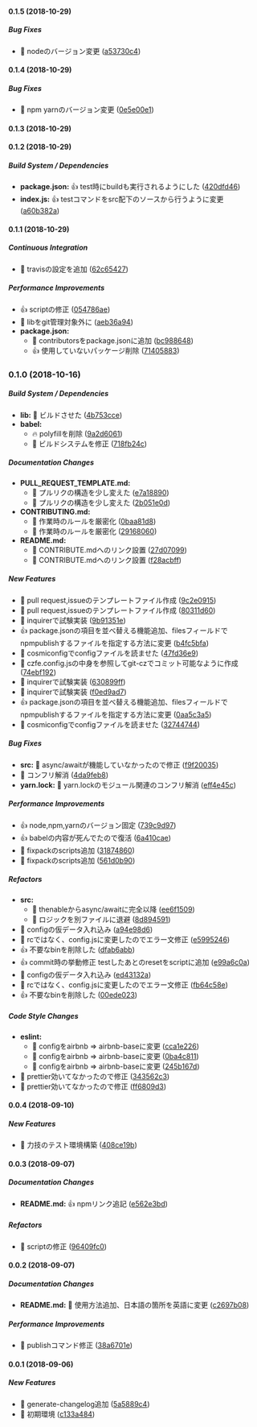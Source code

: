 #### 0.1.5 (2018-10-29)

##### Bug Fixes

*  :pill: nodeのバージョン変更 ([a53730c4](https://github.com/tyankatsu0105/cz-format-extension/commit/a53730c44db4b392b13f4cd481df4bff1aa50fef))

#### 0.1.4 (2018-10-29)

##### Bug Fixes

*  :pill: npm yarnのバージョン変更 ([0e5e00e1](https://github.com/tyankatsu0105/cz-format-extension/commit/0e5e00e19bbd006acf04dd009894d845e7ce7ab6))

#### 0.1.3 (2018-10-29)

#### 0.1.2 (2018-10-29)

##### Build System / Dependencies

* **package.json:**  :+1: test時にbuildも実行されるようにした ([420dfd46](https://github.com/tyankatsu0105/cz-format-extension/commit/420dfd46f86e6b6ffb9c1121752c74ddf2f90c80))
* **index.js:**  :+1: testコマンドをsrc配下のソースから行うように変更 ([a60b382a](https://github.com/tyankatsu0105/cz-format-extension/commit/a60b382a904c9720d30d913cc98da5e5806cb2dd))

#### 0.1.1 (2018-10-29)

##### Continuous Integration

*  :tada: travisの設定を追加 ([62c65427](https://github.com/tyankatsu0105/cz-format-extension/commit/62c65427c1a365a61c6c2d50c064c5c9f3404ea2))

##### Performance Improvements

*  :+1: scriptの修正 ([054786ae](https://github.com/tyankatsu0105/cz-format-extension/commit/054786ae835870827c0c9f31ebfe048dd0b10850))
*  :pill: libをgit管理対象外に ([aeb36a94](https://github.com/tyankatsu0105/cz-format-extension/commit/aeb36a943097de3ca57baaddbcd265abf1f03320))
* **package.json:**
  *  :tada: contributorsをpackage.jsonに追加 ([bc988648](https://github.com/tyankatsu0105/cz-format-extension/commit/bc988648fe560952b46a4d10a63fee8a276e06ed))
  *  :+1: 使用していないパッケージ削除 ([71405883](https://github.com/tyankatsu0105/cz-format-extension/commit/71405883e021bd0554a4f3d78cf46a0390c8a80e))

### 0.1.0 (2018-10-16)

##### Build System / Dependencies

* **lib:**  :pill: ビルドさせた ([4b753cce](https://github.com/tyankatsu0105/cz-format-extension/commit/4b753cce02c6a0000f93c518cb1df4ebd03d4d0f))
* **babel:**
  *  :fire: polyfillを削除 ([9a2d6061](https://github.com/tyankatsu0105/cz-format-extension/commit/9a2d60615c2668531f396985e5882ed68350b388))
  *  :pill: ビルドシステムを修正 ([718fb24c](https://github.com/tyankatsu0105/cz-format-extension/commit/718fb24ca2f6bd19f8b14486887f354665219651))

##### Documentation Changes

* **PULL_REQUEST_TEMPLATE.md:**
  *  :memo: プルリクの構造を少し変えた ([e7a18890](https://github.com/tyankatsu0105/cz-format-extension/commit/e7a1889002e13d3a48b2b19a30fb625a9ba9b94c))
  *  :memo: プルリクの構造を少し変えた ([2b051e0d](https://github.com/tyankatsu0105/cz-format-extension/commit/2b051e0d62d90696ae051bc59e5abc04d51ff1b3))
* **CONTRIBUTING.md:**
  *  :tada: 作業時のルールを厳密化 ([0baa81d8](https://github.com/tyankatsu0105/cz-format-extension/commit/0baa81d88cf06c4e4f7a8f521d1ef87bb9b8fa10))
  *  :tada: 作業時のルールを厳密化 ([29168060](https://github.com/tyankatsu0105/cz-format-extension/commit/291680602674044a76af2f1b4438775276503678))
* **README.md:**
  *  :memo: CONTRIBUTE.mdへのリンク設置 ([27d07099](https://github.com/tyankatsu0105/cz-format-extension/commit/27d070997b8731f5ac6d654635883e9074f961ad))
  *  :memo: CONTRIBUTE.mdへのリンク設置 ([f28acbff](https://github.com/tyankatsu0105/cz-format-extension/commit/f28acbff7400fa0d9fb417511763216668fd8fe9))

##### New Features

*  :tada: pull request,issueのテンプレートファイル作成 ([9c2e0915](https://github.com/tyankatsu0105/cz-format-extension/commit/9c2e0915a0982f53a7aaab00b001d9e98822573c))
*  :tada: pull request,issueのテンプレートファイル作成 ([80311d60](https://github.com/tyankatsu0105/cz-format-extension/commit/80311d60376771dea4c99ae3911c6d6cdf1cfdd7))
*  :tada: inquirerで試験実装 ([9b91351e](https://github.com/tyankatsu0105/cz-format-extension/commit/9b91351e14e3912c455a7072cb20475abe3eeb4f))
*  :+1: package.jsonの項目を並べ替える機能追加、filesフィールドでnpmpublishするファイルを指定する方法に変更 ([b4fc5bfa](https://github.com/tyankatsu0105/cz-format-extension/commit/b4fc5bfabf9d991ac06c26c991fef5ef73347285))
*  :tada: cosmiconfigでconfigファイルを読ませた ([47fd36e9](https://github.com/tyankatsu0105/cz-format-extension/commit/47fd36e93eea6fb717f5caf5d489342a84ca4c17))
*  :tada: czfe.config.jsの中身を参照してgit-czでコミット可能なように作成 ([74ebf192](https://github.com/tyankatsu0105/cz-format-extension/commit/74ebf19280a4dc02535374911b823b9991839fef))
*  :tada: inquirerで試験実装 ([630899ff](https://github.com/tyankatsu0105/cz-format-extension/commit/630899fff16a893d5d059e7f1c09c729a50a9dc6))
*  :tada: inquirerで試験実装 ([f0ed9ad7](https://github.com/tyankatsu0105/cz-format-extension/commit/f0ed9ad707e1fd174dafa3716b79dc7274f81171))
*  :+1: package.jsonの項目を並べ替える機能追加、filesフィールドでnpmpublishするファイルを指定する方法に変更 ([0aa5c3a5](https://github.com/tyankatsu0105/cz-format-extension/commit/0aa5c3a56996953b13b49ff44e9e42fc523cfb61))
*  :tada: cosmiconfigでconfigファイルを読ませた ([32744744](https://github.com/tyankatsu0105/cz-format-extension/commit/3274474430f96ad4e3566665fce5eadb41e00f1e))

##### Bug Fixes

* **src:**  :bug: async/awaitが機能していなかったので修正 ([f9f20035](https://github.com/tyankatsu0105/cz-format-extension/commit/f9f200357a5cddf7a0b48367acf9b240d2671899))
*  :pill: コンフリ解消 ([4da9feb8](https://github.com/tyankatsu0105/cz-format-extension/commit/4da9feb881e52349807d1cceeb259e2d0044c6ed))
* **yarn.lock:**  :bug: yarn.lockのモジュール関連のコンフリ解消 ([eff4e45c](https://github.com/tyankatsu0105/cz-format-extension/commit/eff4e45c7872520c52220a35e7eefc8330043eff))

##### Performance Improvements

*  :+1: node,npm,yarnのバージョン固定 ([739c9d97](https://github.com/tyankatsu0105/cz-format-extension/commit/739c9d97d1777f6ceef7e39e74ff60d8e00774c5))
*  :+1: babelの内容が死んでたので復活 ([6a410cae](https://github.com/tyankatsu0105/cz-format-extension/commit/6a410caec811dbd354e2199a3064998c8bd76deb))
*  :tada: fixpackのscripts追加 ([31874860](https://github.com/tyankatsu0105/cz-format-extension/commit/318748604f86a7afe6157d8595524fa4c1148fa8))
*  :tada: fixpackのscripts追加 ([561d0b90](https://github.com/tyankatsu0105/cz-format-extension/commit/561d0b900162426bae205fdfdc5876e54b7ab19b))

##### Refactors

* **src:**
  *  :pill: thenableからasync/awaitに完全以降 ([ee6f1509](https://github.com/tyankatsu0105/cz-format-extension/commit/ee6f1509f77e73194eed0481d032a83d5108fc2b))
  *  :pill: ロジックを別ファイルに退避 ([8d894591](https://github.com/tyankatsu0105/cz-format-extension/commit/8d894591ad05433410d2fed730b62b240f6c0d66))
*  :tada: configの仮データ入れ込み ([a94e98d6](https://github.com/tyankatsu0105/cz-format-extension/commit/a94e98d6b6d37808156f71c9ecf62684185bc767))
*  :pill: rcではなく、config.jsに変更したのでエラー文修正 ([e5995246](https://github.com/tyankatsu0105/cz-format-extension/commit/e5995246085cc50dc37f2e4b5644b8b14b9a2f1a))
*  :+1: 不要なbinを削除した ([dfab6abb](https://github.com/tyankatsu0105/cz-format-extension/commit/dfab6abb6f094756f9a4fdd48e3dd921cc1189e6))
*  :+1: commit時の挙動修正 testしたあとのresetをscriptに追加 ([e99a6c0a](https://github.com/tyankatsu0105/cz-format-extension/commit/e99a6c0a84bcfbcd275f8e1fb4ca3bfd1691576b))
*  :tada: configの仮データ入れ込み ([ed43132a](https://github.com/tyankatsu0105/cz-format-extension/commit/ed43132a6ba37c43fe8f8ea4383a78317d68fae8))
*  :pill: rcではなく、config.jsに変更したのでエラー文修正 ([fb64c58e](https://github.com/tyankatsu0105/cz-format-extension/commit/fb64c58eed06934d93b35f6080f84a530b7c2761))
*  :+1: 不要なbinを削除した ([00ede023](https://github.com/tyankatsu0105/cz-format-extension/commit/00ede02358fb67f77f17f72f3415d896ffce505e))

##### Code Style Changes

* **eslint:**
  *  :syringe: configをairbnb => airbnb-baseに変更 ([cca1e226](https://github.com/tyankatsu0105/cz-format-extension/commit/cca1e226f264aed1d02dc3fbdf34f27e4f32826d))
  *  :syringe: configをairbnb => airbnb-baseに変更 ([0ba4c811](https://github.com/tyankatsu0105/cz-format-extension/commit/0ba4c8112fb3d0b45a0ef6ead8a0212cb8deabdb))
  *  :syringe: configをairbnb => airbnb-baseに変更 ([245b167d](https://github.com/tyankatsu0105/cz-format-extension/commit/245b167dc2c504038339205f4d07e506162aafd0))
*  :pill: prettier効いてなかったので修正 ([343562c3](https://github.com/tyankatsu0105/cz-format-extension/commit/343562c3c281d32021ece81eea153870ea62d346))
*  :pill: prettier効いてなかったので修正 ([ff6809d3](https://github.com/tyankatsu0105/cz-format-extension/commit/ff6809d3ca933a8dac17c225be74c13794a2b38e))

#### 0.0.4 (2018-09-10)

##### New Features

*  :bug: 力技のテスト環境構築 ([408ce19b](https://github.com/tyankatsu0105/cz-format-extension/commit/408ce19b5797dacae2260e1e2df28e4823bb66da))

#### 0.0.3 (2018-09-07)

##### Documentation Changes

* **README.md:**  :+1: npmリンク追記 ([e562e3bd](https://github.com/tyankatsu0105/cz-format-extension/commit/e562e3bdb03b642b0b95b93b8d3a2294090ab8e3))

##### Refactors

*  :pill: scriptの修正 ([96409fc0](https://github.com/tyankatsu0105/cz-format-extension/commit/96409fc0dacc8ad005b0882bd00413f7ead574ba))

#### 0.0.2 (2018-09-07)

##### Documentation Changes

* **README.md:**  :memo: 使用方法追加、日本語の箇所を英語に変更 ([c2697b08](https://github.com/tyankatsu0105/cz-format-extension/commit/c2697b0855aaeabecc99bdd30e078e262672e195))

##### Performance Improvements

*  :pill: publishコマンド修正 ([38a6701e](https://github.com/tyankatsu0105/cz-format-extension/commit/38a6701ef0b23ca0d00ca4189f5467d54caaa384))

#### 0.0.1 (2018-09-06)

##### New Features

*  :tada: generate-changelog追加 ([5a5889c4](https://github.com/tyankatsu0105/cz-format-extension/commit/5a5889c42382b1b427d644306c19f53c115aa4fa))
*  :tada: 初期環境 ([c133a484](https://github.com/tyankatsu0105/cz-format-extension/commit/c133a4846b705ea434b1b1f7932389c19c39a60b))


